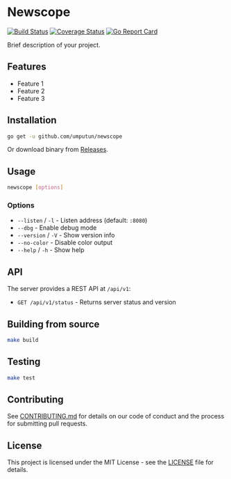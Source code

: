# Newscope

[![Build Status](https://github.com/umputun/newscope/actions/workflows/ci.yml/badge.svg)](https://github.com/umputun/newscope/actions/workflows/ci.yml)
[![Coverage Status](https://coveralls.io/repos/github/umputun/newscope/badge.svg?branch=master)](https://coveralls.io/github/umputun/newscope?branch=master)
[![Go Report Card](https://goreportcard.com/badge/github.com/umputun/newscope)](https://goreportcard.com/report/github.com/umputun/newscope)

Brief description of your project.

## Features

- Feature 1
- Feature 2
- Feature 3

## Installation

```bash
go get -u github.com/umputun/newscope
```

Or download binary from [Releases](https://github.com/umputun/newscope/releases).

## Usage

```bash
newscope [options]
```

### Options

- `--listen` / `-l` - Listen address (default: `:8080`)
- `--dbg` - Enable debug mode
- `--version` / `-V` - Show version info
- `--no-color` - Disable color output
- `--help` / `-h` - Show help

## API

The server provides a REST API at `/api/v1`:

- `GET /api/v1/status` - Returns server status and version

## Building from source

```bash
make build
```

## Testing

```bash
make test
```

## Contributing

See [CONTRIBUTING.md](CONTRIBUTING.md) for details on our code of conduct and the process for submitting pull requests.

## License

This project is licensed under the MIT License - see the [LICENSE](LICENSE) file for details.